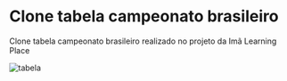 # Clone tabela campeonato brasileiro
Clone tabela campeonato brasileiro realizado no projeto da Imã Learning Place

![tabela](https://user-images.githubusercontent.com/86575881/176804403-b9e2003d-6f87-480c-9646-cf8b09b9f8b5.png)
